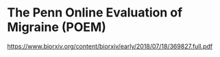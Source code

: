 # The Penn Online Evaluation of Migraine (POEM)

https://www.biorxiv.org/content/biorxiv/early/2018/07/18/369827.full.pdf
